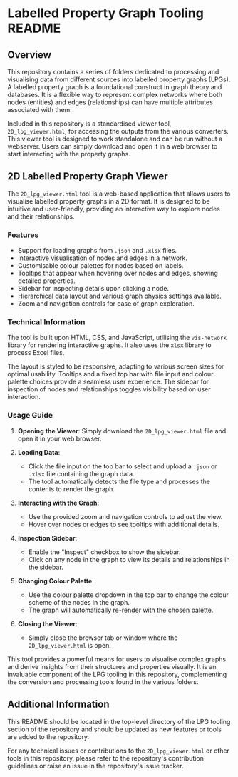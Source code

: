 # Labelled Property Graph Tooling README

## Overview

This repository contains a series of folders dedicated to processing and visualising data from different sources into labelled property graphs (LPGs). A labelled property graph is a foundational construct in graph theory and databases. It is a flexible way to represent complex networks where both nodes (entities) and edges (relationships) can have multiple attributes associated with them.

Included in this repository is a standardised viewer tool, `2D_lpg_viewer.html`, for accessing the outputs from the various converters. This viewer tool is designed to work standalone and can be run without a webserver. Users can simply download and open it in a web browser to start interacting with the property graphs.

## 2D Labelled Property Graph Viewer

The `2D_lpg_viewer.html` tool is a web-based application that allows users to visualise labelled property graphs in a 2D format. It is designed to be intuitive and user-friendly, providing an interactive way to explore nodes and their relationships.

### Features

- Support for loading graphs from `.json` and `.xlsx` files.
- Interactive visualisation of nodes and edges in a network.
- Customisable colour palettes for nodes based on labels.
- Tooltips that appear when hovering over nodes and edges, showing detailed properties.
- Sidebar for inspecting details upon clicking a node.
- Hierarchical data layout and various graph physics settings available.
- Zoom and navigation controls for ease of graph exploration.

### Technical Information

The tool is built upon HTML, CSS, and JavaScript, utilising the `vis-network` library for rendering interactive graphs. It also uses the `xlsx` library to process Excel files.

The layout is styled to be responsive, adapting to various screen sizes for optimal usability. Tooltips and a fixed top bar with file input and colour palette choices provide a seamless user experience. The sidebar for inspection of nodes and relationships toggles visibility based on user interaction.

### Usage Guide

1. **Opening the Viewer**: Simply download the `2D_lpg_viewer.html` file and open it in your web browser.
   
2. **Loading Data**:
    - Click the file input on the top bar to select and upload a `.json` or `.xlsx` file containing the graph data.
    - The tool automatically detects the file type and processes the contents to render the graph.

3. **Interacting with the Graph**:
    - Use the provided zoom and navigation controls to adjust the view.
    - Hover over nodes or edges to see tooltips with additional details.
    
4. **Inspection Sidebar**:
    - Enable the "Inspect" checkbox to show the sidebar.
    - Click on any node in the graph to view its details and relationships in the sidebar.
    
5. **Changing Colour Palette**:
    - Use the colour palette dropdown in the top bar to change the colour scheme of the nodes in the graph.
    - The graph will automatically re-render with the chosen palette.

6. **Closing the Viewer**:
    - Simply close the browser tab or window where the `2D_lpg_viewer.html` is open.

This tool provides a powerful means for users to visualise complex graphs and derive insights from their structures and properties visually. It is an invaluable component of the LPG tooling in this repository, complementing the conversion and processing tools found in the various folders.

## Additional Information

This README should be located in the top-level directory of the LPG tooling section of the repository and should be updated as new features or tools are added to the repository.

For any technical issues or contributions to the `2D_lpg_viewer.html` or other tools in this repository, please refer to the repository's contribution guidelines or raise an issue in the repository's issue tracker.